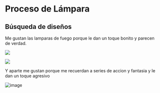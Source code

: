 # Proceso de Lámpara

## Búsqueda de diseños

Me gustan las lamparas de fuego porque le dan un toque bonito y parecen de verdad.

![](https://user-images.githubusercontent.com/78345826/112625577-6be97080-8e2f-11eb-87ee-787ee051d676.png)

![](https://user-images.githubusercontent.com/78345826/112629570-c76a2d00-8e34-11eb-9f02-d97bfd53635c.png)

Y aparte me gustan porque me recuerdan a series de accion y fantasia y le dan un toque agresivo

![image](https://user-images.githubusercontent.com/78345826/112632383-575da600-8e38-11eb-8558-8f286f2e5ae2.png)


[](https://www.thingiverse.com/)

